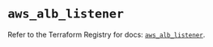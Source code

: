 # `aws_alb_listener`

Refer to the Terraform Registry for docs: [`aws_alb_listener`](https://registry.terraform.io/providers/hashicorp/aws/5.63.0/docs/resources/alb_listener).
